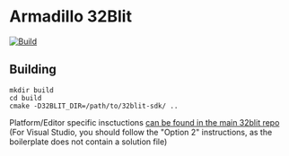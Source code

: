 # Armadillo 32Blit

[![Build](https://github.com/felipemanga/Armadillo32Blit/actions/workflows/build.yml/badge.svg)](https://github.com/felipemanga/Armadillo32Blit/actions/workflows/build.yml)

## Building

```
mkdir build
cd build
cmake -D32BLIT_DIR=/path/to/32blit-sdk/ ..
```

Platform/Editor specific insctuctions [can be found in the main 32blit repo](https://github.com/pimoroni/32blit-beta#more-docs)
(For Visual Studio, you should follow the "Option 2" instructions, as the boilerplate does not contain a solution file)
